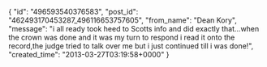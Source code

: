  {
   "id": "496593540376583",
   "post_id": "462493170453287_496116653757605",
   "from_name": "Dean Kory",
   "message": "i all ready took heed to Scotts info and did exactly that...when the crown was done and it was my turn to respond i read it onto the record,the judge tried to talk over me but i just continued till i was done!",
   "created_time": "2013-03-27T03:19:58+0000"
 }
